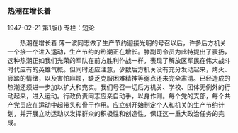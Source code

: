 ### 热潮在增长着

1947-02-21
第1版()
专栏：短论

　　热潮在增长着
    薄一波同志做了生产节约迎接光明的号召以后，许多后方机关一个接一个进入运动，生产节约的热潮正在增长。滕副司令员为此特提出了表扬，这种热潮正如我们光荣的军队在前方胜利作战一样，表现了解放区军民在伟大战斗时代应有的英雄气概。但同时还应注意，少数后方机关没有充分发动起来，烤火、疲踏的情绪，以及害怕麻烦，缺乏克服困难精神等弱点还未完全肃清。已经造成的热潮还须进一步加以扩大和充实。我们号召一切后方机关、学校、团体无例外的行动起来，进入运动。行政负责同志应亲自动手，以身作则。每个党的支部，每个共产党员应在运动中起带头和骨干作用。应立刻开始制定个人和机关的生产节约计划，并开展立功运动以发挥群众的积极性和创造性，保证这一重大政治任务的完成。
